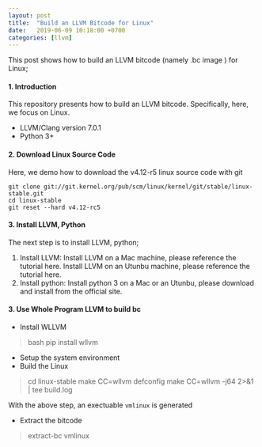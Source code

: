 ```yaml
---
layout: post
title:  "Build an LLVM Bitcode for Linux"
date:   2019-06-09 10:18:00 +0700
categories: [llvm]
---
```


This post shows how to build an LLVM bitcode (namely .bc image ) for Linux;

#### 1. Introduction

This repository presents how to build an LLVM bitcode. Specifically, here, we focus on Linux.

 * LLVM/Clang version 7.0.1
 * Python 3+ 

#### 2. Download Linux Source Code

Here, we demo how to download the v4.12-r5 linux source code with git

```console
git clone git://git.kernel.org/pub/scm/linux/kernel/git/stable/linux-stable.git
cd linux-stable
git reset --hard v4.12-rc5
```

#### 3. Install LLVM, Python

The next step is to install LLVM, python;
 1. Install LLVM:
    Install LLVM on a Mac machine, please reference the tutorial here.
    Install LLVM on an Utunbu machine, please reference the tutorial here.
 2. Install python: Install python 3 on a Mac or an Utunbu, please download and install from the official site.

#### 3. Use Whole Program LLVM to build bc
 * Install WLLVM
 >bash pip install wllvm

 * Setup the system environment
 * Build the Linux
 >cd linux-stable make CC=wllvm defconfig make CC=wllvm -j64 2>&1 | tee build.log

 With the above step, an exectuable `vmlinux` is generated
 * Extract the bitcode
 >extract-bc vmlinux

